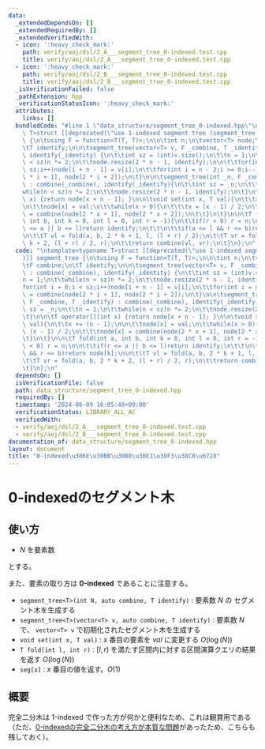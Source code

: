```yaml
---
data:
  _extendedDependsOn: []
  _extendedRequiredBy: []
  _extendedVerifiedWith:
  - icon: ':heavy_check_mark:'
    path: verify/aoj/dsl/2_A___segment_tree_0-indexed.test.cpp
    title: verify/aoj/dsl/2_A___segment_tree_0-indexed.test.cpp
  - icon: ':heavy_check_mark:'
    path: verify/aoj/dsl/2_B___segment_tree_0-indexed.test.cpp
    title: verify/aoj/dsl/2_B___segment_tree_0-indexed.test.cpp
  _isVerificationFailed: false
  _pathExtension: hpp
  _verificationStatusIcon: ':heavy_check_mark:'
  attributes:
    links: []
  bundledCode: "#line 1 \"data_structure/segment_tree_0-indexed.hpp\"\n\ntemplate<typename\
    \ T>struct [[deprecated(\"use 1-indexed segment tree (segment_tree.hpp)\")]] segment_tree\
    \ {\n\tusing F = function<T(T, T)>;\n\n\tint n;\n\tvector<T> node;\n\tF combine;\n\
    \tT identify;\n\n\tsegment_tree(vector<T> v, F _combine, T _identity) : combine(_combine),\
    \ identify(_identity) {\n\t\tint sz = (int)v.size();\n\t\tn = 1;\n\t\twhile(n\
    \ < sz)n *= 2;\n\t\tnode.resize(2 * n - 1, identify);\n\n\t\tfor(int i = 0;i <\
    \ sz;i++)node[i + n - 1] = v[i];\n\t\tfor(int i = n - 2;i >= 0;i--)node[i] = combine(node[2\
    \ * i + 1], node[2 * i + 2]);\n\t}\n\n\tsegment_tree(int _n, F _combine, T _identify)\
    \ : combine(_combine), identify(_identify){\n\t\tint sz = _n;\n\t\tn = 1;\n\t\t\
    while(n < sz)n *= 2;\n\t\tnode.resize(2 * n - 1, identify);\n\t}\n\n\tT operator[](int\
    \ x) {return node[x + n - 1]; }\n\n\tvoid set(int x, T val){\n\t\tx += (n - 1);\n\
    \n\t\tnode[x] = val;\n\t\twhile(x > 0){\n\t\t\tx = (x - 1) / 2;\n\t\t\tnode[x]\
    \ = combine(node[2 * x + 1], node[2 * x + 2]);\n\t\t}\n\t}\n\n\tT fold(int a,\
    \ int b, int k = 0, int l = 0, int r = -1){\n\t\tif(r < 0) r = n;\n\n\t\tif(r\
    \ <= a || b <= l)return identify;\n\t\t\n\t\tif(a <= l && r <= b)return node[k];\n\
    \n\t\tT vl = fold(a, b, 2 * k + 1, l, (l + r) / 2);\n\t\tT vr = fold(a, b, 2 *\
    \ k + 2, (l + r) / 2, r);\n\t\treturn combine(vl, vr);\n\t}\n};\n"
  code: "\ntemplate<typename T>struct [[deprecated(\"use 1-indexed segment tree (segment_tree.hpp)\"\
    )]] segment_tree {\n\tusing F = function<T(T, T)>;\n\n\tint n;\n\tvector<T> node;\n\
    \tF combine;\n\tT identify;\n\n\tsegment_tree(vector<T> v, F _combine, T _identity)\
    \ : combine(_combine), identify(_identity) {\n\t\tint sz = (int)v.size();\n\t\t\
    n = 1;\n\t\twhile(n < sz)n *= 2;\n\t\tnode.resize(2 * n - 1, identify);\n\n\t\t\
    for(int i = 0;i < sz;i++)node[i + n - 1] = v[i];\n\t\tfor(int i = n - 2;i >= 0;i--)node[i]\
    \ = combine(node[2 * i + 1], node[2 * i + 2]);\n\t}\n\n\tsegment_tree(int _n,\
    \ F _combine, T _identify) : combine(_combine), identify(_identify){\n\t\tint\
    \ sz = _n;\n\t\tn = 1;\n\t\twhile(n < sz)n *= 2;\n\t\tnode.resize(2 * n - 1, identify);\n\
    \t}\n\n\tT operator[](int x) {return node[x + n - 1]; }\n\n\tvoid set(int x, T\
    \ val){\n\t\tx += (n - 1);\n\n\t\tnode[x] = val;\n\t\twhile(x > 0){\n\t\t\tx =\
    \ (x - 1) / 2;\n\t\t\tnode[x] = combine(node[2 * x + 1], node[2 * x + 2]);\n\t\
    \t}\n\t}\n\n\tT fold(int a, int b, int k = 0, int l = 0, int r = -1){\n\t\tif(r\
    \ < 0) r = n;\n\n\t\tif(r <= a || b <= l)return identify;\n\t\t\n\t\tif(a <= l\
    \ && r <= b)return node[k];\n\n\t\tT vl = fold(a, b, 2 * k + 1, l, (l + r) / 2);\n\
    \t\tT vr = fold(a, b, 2 * k + 2, (l + r) / 2, r);\n\t\treturn combine(vl, vr);\n\
    \t}\n};\n"
  dependsOn: []
  isVerificationFile: false
  path: data_structure/segment_tree_0-indexed.hpp
  requiredBy: []
  timestamp: '2024-06-09 16:05:48+09:00'
  verificationStatus: LIBRARY_ALL_AC
  verifiedWith:
  - verify/aoj/dsl/2_A___segment_tree_0-indexed.test.cpp
  - verify/aoj/dsl/2_B___segment_tree_0-indexed.test.cpp
documentation_of: data_structure/segment_tree_0-indexed.hpp
layout: document
title: "0-indexed\u306E\u30BB\u30B0\u30E1\u30F3\u30C8\u6728"
---
```


# 0-indexedのセグメント木

## 使い方

- $N$ を要素数

とする。

また、要素の取り方は **0-indexed** であることに注意する。

- ``segment_tree<T>(int N, auto combine, T identify)`` : 要素数 $N$ の セグメント木を生成する
- ``segment_tree<T>(vector<T> v, auto combine, T identify)`` : 要素数 $N$ で、 ``vector<T> v`` で初期化されたセグメント木を生成する
- ``void set(int x, T val)`` : $x$ 番目の要素を $val$ に変更する  $O(\log(N))$
- ``T fold(int l, int r)`` : $[l, r)$ を満たす区間内に対する区間演算クエリの結果を返す $O(\log(N))$
- ``seg[x]`` : $x$ 番目の値を返す。$O(1)$

## 概要

完全二分木は 1-indexed で作った方が何かと便利なため、これは観賞用である（ただ、[0-indexedの完全二分木の考え方が本質な問題](https://atcoder.jp/contests/abc349/tasks/abc349_d)があったため、こちらも残しておく）。
